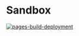 # Sandbox
[![pages-build-deployment](https://github.com/kaerez/sandbox/actions/workflows/pages/pages-build-deployment/badge.svg?branch=main)](https://github.com/kaerez/sandbox/actions/workflows/pages/pages-build-deployment)
